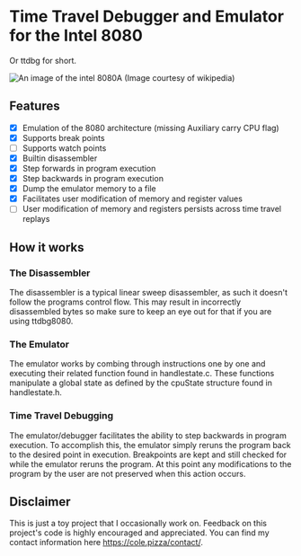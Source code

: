 # Time Travel Debugger and Emulator for the Intel 8080

Or ttdbg for short.

![An image of the intel 8080A](https://upload.wikimedia.org/wikipedia/commons/3/3a/KL_Intel_i8080_Black_Background.jpg "An intel 8080A")
(Image courtesy of wikipedia)

## Features
- [X] Emulation of the 8080 architecture (missing Auxiliary carry CPU flag)
- [X] Supports break points
- [ ] Supports watch points
- [X] Builtin disassembler
- [X] Step forwards in program execution
- [X] Step backwards in program execution
- [X] Dump the emulator memory to a file
- [X] Facilitates user modification of memory and register values
- [ ] User modification of memory and registers persists across time travel replays

## How it works

### The Disassembler

The disassembler is a typical linear sweep disassembler, as such it doesn't follow the programs control flow. This may result in incorrectly disassembled bytes so make sure to keep an eye out for that if you are using ttdbg8080.

### The Emulator

The emulator works by combing through instructions one by one and executing their related function found in handlestate.c. These functions manipulate a global state as defined by the cpuState structure found in handlestate.h.

### Time Travel Debugging

The emulator/debugger facilitates the ability to step backwards in program execution. To accomplish this, the emulator simply reruns the program back to the desired point in execution. Breakpoints are kept and still checked for while the emulator reruns the program. At this point any modifications to the program by the user are not preserved when this action occurs.

## Disclaimer

This is just a toy project that I occasionally work on. Feedback on this project's code is highly encouraged and appreciated. You can find my contact information here https://cole.pizza/contact/.